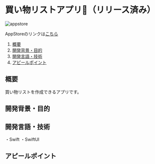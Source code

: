# 買い物リストアプリ👜（リリース済み）
![appstore](https://github.com/tsuri33/shop-list-app/assets/133128231/dcbfaa33-d559-4d8c-aa9f-10ef67ede46a)

AppStoreのリンクは[こちら](https://apps.apple.com/us/app/買い物リストアプリ/id6449244738)

1. [概要](#概要)
2. [開発背景・目的](#開発背景・目的)
3. [開発言語・技術](#開発言語・技術)
4. [アピールポイント](#アピールポイント)

## 概要

買い物リストを作成できるアプリです。

## 開発背景・目的

## 開発言語・技術

・Swift ・SwiftUI

## アピールポイント
